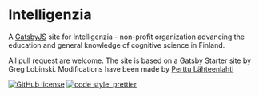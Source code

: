 # Intelligenzia

A [GatsbyJS](https://www.gatsbyjs.org/) site for Intelligenzia - non-profit organization advancing the education and general knowledge of cognitive science in Finland.

All pull request are welcome. The site is based on a Gatsby Starter site by Greg Lobinski. Modifications have been made by [Perttu Lähteenlahti](https://lähteenlahti.fi)


[![GitHub license](https://img.shields.io/github/license/greglobinski/gatsby-starter-hero-blog.svg)](https://github.com/greglobinski/gatsby-starter-personal-blog/blob/master/LICENSE)
[![code style: prettier](https://img.shields.io/badge/code_style-prettier-ff69b4.svg?style=flat-square)](https://github.com/prettier/prettier)
